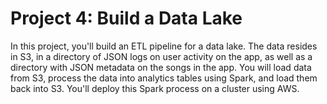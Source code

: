 # Project 4: Build a Data Lake
In this project, you'll build an ETL pipeline for a data lake. The data resides in S3, in a directory of JSON logs on user activity on the app, as well as a directory with JSON metadata on the songs in the app. You will load data from S3, process the data into analytics tables using Spark, and load them back into S3. You'll deploy this Spark process on a cluster using AWS.